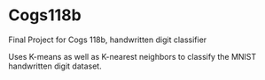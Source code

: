 # Cogs118b
Final Project for Cogs 118b, handwritten digit classifier

Uses K-means as well as K-nearest neighbors to classify the MNIST handwritten digit dataset.
